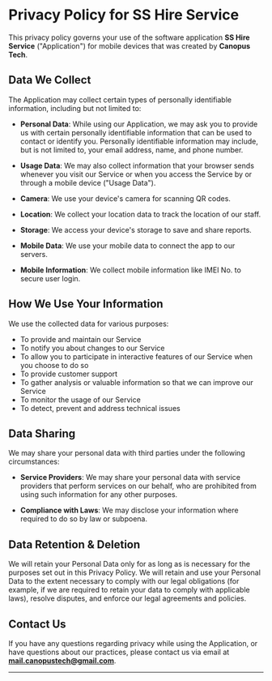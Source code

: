 
# **Privacy Policy for SS Hire Service**

This privacy policy governs your use of the software application **SS Hire Service** ("Application") for mobile devices that was created by **Canopus Tech**.

## **Data We Collect**

The Application may collect certain types of personally identifiable information, including but not limited to:

- **Personal Data**: While using our Application, we may ask you to provide us with certain personally identifiable information that can be used to contact or identify you. Personally identifiable information may include, but is not limited to, your email address, name, and phone number.

- **Usage Data**: We may also collect information that your browser sends whenever you visit our Service or when you access the Service by or through a mobile device ("Usage Data").

- **Camera**: We use your device's camera for scanning QR codes.

- **Location**: We collect your location data to track the location of our staff.

- **Storage**: We access your device's storage to save and share reports.

- **Mobile Data**: We use your mobile data to connect the app to our servers.

- **Mobile Information**: We collect mobile information like IMEI No. to secure user login.

## **How We Use Your Information**

We use the collected data for various purposes:

- To provide and maintain our Service
- To notify you about changes to our Service
- To allow you to participate in interactive features of our Service when you choose to do so
- To provide customer support
- To gather analysis or valuable information so that we can improve our Service
- To monitor the usage of our Service
- To detect, prevent and address technical issues

## **Data Sharing**

We may share your personal data with third parties under the following circumstances:

- **Service Providers**: We may share your personal data with service providers that perform services on our behalf, who are prohibited from using such information for any other purposes.

- **Compliance with Laws**: We may disclose your information where required to do so by law or subpoena.

## **Data Retention & Deletion**

We will retain your Personal Data only for as long as is necessary for the purposes set out in this Privacy Policy. We will retain and use your Personal Data to the extent necessary to comply with our legal obligations (for example, if we are required to retain your data to comply with applicable laws), resolve disputes, and enforce our legal agreements and policies.

## **Contact Us**

If you have any questions regarding privacy while using the Application, or have questions about our practices, please contact us via email at **mail.canopustech@gmail.com**.

---
